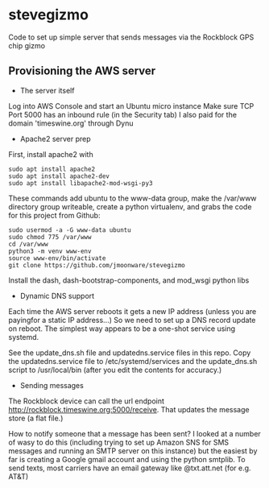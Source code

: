 # stevegizmo
Code to set up simple server that sends messages via the Rockblock GPS chip gizmo

## Provisioning the AWS server

* The server itself

Log into AWS Console and start an Ubuntu micro instance
Make sure TCP Port 5000 has an inbound rule (in the Security tab)
I also paid for the domain 'timeswine.org' through Dynu

* Apache2 server prep

First, install apache2 with

```
sudo apt install apache2
sudo apt install apache2-dev
sudo apt install libapache2-mod-wsgi-py3
```

These commands add ubuntu to the www-data group, make the /var/www directory group writeable, create a python virtualenv, and grabs the code for this project from Github:
```
sudo usermod -a -G www-data ubuntu
sudo chmod 775 /var/www
cd /var/www
python3 -m venv www-env
source www-env/bin/activate
git clone https://github.com/jmoonware/stevegizmo
```

Install the dash, dash-bootstrap-components, and mod\_wsgi python libs

* Dynamic DNS support

Each time the AWS server reboots it gets a new IP address (unless you are payingfor a static IP address...) So we need to set up a DNS record update on reboot. The simplest way appears to be a one-shot service using systemd.

See the update_dns.sh file and updatedns.service files in this repo. Copy the updatedns.service file to /etc/systemd/services and the update_dns.sh script to /usr/local/bin (after you edit the contents for accuracy.)

* Sending messages

The Rockblock device can call the url endpoint http://rockblock.timeswine.org:5000/receive. That updates the message store (a flat file.) 

How to notify someone that a message has been sent? I looked at a number of wasy to do this (including trying to set up Amazon SNS for SMS messages and running an SMTP server on this instance) but the easiest by far is creating a Google gmail account and using the python smtplib. To send texts, most carriers have an email gateway like <number>@txt.att.net (for e.g. AT&T)
